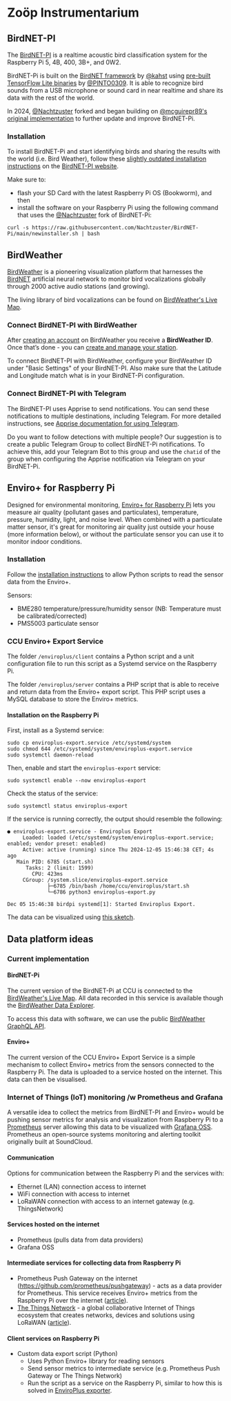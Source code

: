 # Zoöp Instrumentarium

## BirdNET-PI
The [BirdNET-PI](https://github.com/Nachtzuster/BirdNET-Pi) is a realtime acoustic bird classification system for the Raspberry Pi 5, 4B, 400, 3B+, and 0W2. 

BirdNET-Pi is built on the [BirdNET framework](https://github.com/kahst/BirdNET-Analyzer) by [@kahst](https://github.com/kahst) using [pre-built TensorFlow Lite binaries](https://github.com/PINTO0309/TensorflowLite-bin) by [@PINTO0309](https://github.com/PINTO0309). It is able to recognize bird sounds from a USB microphone or sound card in near realtime and share its data with the rest of the world.

In 2024, [@Nachtzuster](https://github.com/Nachtzuster/BirdNET-Pi) forked and began building on [@mcguirepr89's original implementation](https://github.com/mcguirepr89/BirdNET-Pi) to further update and improve BirdNET-Pi. 

### Installation
To install BirdNET-Pi and start identifying birds and sharing the results with the world (i.e. Bird Weather), follow these [slightly outdated installation instructions](https://github.com/mcguirepr89/BirdNET-Pi/wiki/Installation-Guide) on the [BirdNET-PI website](https://www.birdweather.com/birdnetpi). 

Make sure to:

*  flash your SD Card with the latest Raspberry Pi OS (Bookworm), and then
*  install the software on your Raspberry Pi using the following command that uses the [@Nachtzuster](https://github.com/Nachtzuster/BirdNET-Pi) fork of BirdNET-Pi:

```
curl -s https://raw.githubusercontent.com/Nachtzuster/BirdNET-Pi/main/newinstaller.sh | bash
```

## BirdWeather
[BirdWeather](https://www.birdweather.com/) is a pioneering visualization platform that harnesses the [BirdNET](https://birdnet.cornell.edu/) artificial neural network to monitor bird vocalizations globally through 2000 active audio stations (and growing). 

The living library of bird vocalizations can be found on [BirdWeather's Live Map](https://app.birdweather.com).

### Connect BirdNET-PI with BirdWeather
After [creating an account](https://app.birdweather.com/login) on BirdWeather you receive a **BirdWeather ID**.
Once that’s done - you can [create and manage your station](https://app.birdweather.com/account/stations).

To connect BirdNET-PI with BirdWeather, configure your BirdWeather ID under "Basic Settings" of your BirdNET-PI. 
Also make sure that the Latitude and Longitude match what is in your BirdNET-Pi configuration.

### Connect BirdNET-PI with Telegram 
The BirdNET-PI uses Apprise to send notifications. You can send these notifications to multiple destinations, including Telegram. For more detailed instructions, see [Apprise documentation for using Telegram](https://github.com/caronc/apprise/wiki/Notify_telegram).

Do you want to follow detections with multiple people? Our suggestion is to create a public Telegram Group to collect BirdNET-Pi notifications. To achieve this, add your Telegram Bot to this group and use the `chatid` of the group when configuring the Apprise notification via Telegram on your BirdNET-Pi.

## Enviro+ for Raspberry Pi 
Designed for environmental monitoring, [Enviro+ for Raspberry Pi](https://shop.pimoroni.com/products/enviro) lets you measure air quality (pollutant gases and particulates), temperature, pressure, humidity, light, and noise level. When combined with a particulate matter sensor, it's great for monitoring air quality just outside your house (more information below), or without the particulate sensor you can use it to monitor indoor conditions.

### Installation
Follow the [installation instructions](https://learn.pimoroni.com/article/getting-started-with-enviro-plus) to allow Python scripts to read the sensor data from the Enviro+.

Sensors:
*   BME280 temperature/pressure/humidity sensor (NB: Temperature must be calibrated/corrected)
*   PMS5003 particulate sensor

### CCU Enviro+ Export Service
The folder `/enviroplus/client` contains a Python script and a unit configuration file to run this script as a Systemd service on the Raspberry Pi.

The folder `/enviroplus/server` contains a PHP script that is able to receive and return data from the Enviro+ export script. This PHP script uses a MySQL database to store the Enviro+ metrics.

#### Installation on the Raspberry Pi

First, install as a Systemd service:

```
sudo cp enviroplus-export.service /etc/systemd/system
sudo chmod 644 /etc/systemd/system/enviroplus-export.service
sudo systemctl daemon-reload
```

Then, enable and start the `enviroplus-export` service:

```
sudo systemctl enable --now enviroplus-export
```

Check the status of the service:

```
sudo systemctl status enviroplus-export
```

If the service is running correctly, the output should resemble the following:

```
● enviroplus-export.service - Enviroplus Export
     Loaded: loaded (/etc/systemd/system/enviroplus-export.service; enabled; vendor preset: enabled)
     Active: active (running) since Thu 2024-12-05 15:46:38 CET; 4s ago
   Main PID: 6785 (start.sh)
      Tasks: 2 (limit: 1599)
        CPU: 423ms
     CGroup: /system.slice/enviroplus-export.service
             ├─6785 /bin/bash /home/ccu/enviroplus/start.sh
             └─6786 python3 enviroplus-export.py

Dec 05 15:46:38 birdpi systemd[1]: Started Enviroplus Export.
```

The data can be visualized using [this sketch](https://rein.computer/sketches/ccu/environmental-data.html).

## Data platform ideas

### Current implementation

#### BirdNET-Pi
The current version of the BirdNET-Pi at CCU is connected to the [BirdWeather's Live Map](https://app.birdweather.com). All data recorded in this service is available though the [BirdWeather Data Explorer](https://app.birdweather.com/data/aj2YdMtuzSF7vTDfYDtXkjCP). 

To access this data with software, we can use the public [BirdWeather GraphQL API](https://app.birdweather.com/api/index.html).

#### Enviro+
The current version of the CCU Enviro+ Export Service is a simple mechanism to collect Enviro+ metrics from the sensors connected to the Raspberry Pi. The data is uploaded to a service hosted on the internet. This data can then be visualised.

### Internet of Things (IoT) monitoring /w Prometheus and Grafana
A versatile idea to collect the metrics from BirdNET-PI and Enviro+ would be pushing sensor metrics for analysis and visualization from Raspberry Pi to a [Prometheus](https://prometheus.io/) server allowing this data to be visualized with [Grafana OSS](https://grafana.com/oss/grafana/). Prometheus an open-source systems monitoring and alerting toolkit originally built at SoundCloud.  

#### Communication
Options for communication between the Raspberry Pi and the services with:
*   Ethernet (LAN) connection access to internet
*   WiFi connection with access to internet
*   LoRaWAN connection with access to an internet gateway (e.g. ThingsNetwork)

#### Services hosted on the internet
*   Prometheus (pulls data from data providers)
*   Grafana OSS

#### Intermediate services for collecting data from Raspberry Pi
*   Prometheus Push Gateway on the internet (https://github.com/prometheus/pushgateway) - acts as a data provider for Prometheus. This service receives Enviro+ metrics from the Raspberry Pi over the internet ([article](https://www.metricfire.com/blog/prometheus-pushgateways-everything-you-need-to-know/#strongSending-Metricsstrong)).
*   [The Things Network](https://www.thethingsnetwork.org/) - a global collaborative Internet of Things ecosystem that creates networks, devices and solutions using LoRaWAN ([article](https://lupyuen.github.io/articles/prometheus)).

#### Client services on Raspberry Pi
*   Custom data export script (Python)
    *   Uses Python Enviro+ library for reading sensors 
    *   Send sensor metrics to intermediate service (e.g. Prometheus Push Gateway or The Things Network)
    *   Run the script as a service on the Raspberry Pi, similar to how this is solved in [EnviroPlus exporter](https://github.com/tijmenvandenbrink/enviroplus_exporter/blob/master/contrib/enviroplus-exporter.service).





